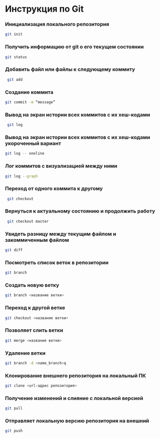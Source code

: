# Инструкция по Git

### Инициализация локального репозитория 
```sh
git init 
````
### Получить информацию от git о его текущем состоянии 
```sh
git status 
```
### Добавить файл или файлы к следующему коммиту
```sh
 git add
 ```
 ### Cоздание коммита 
```sh
git commit -m “message” 
``````
### Вывод на экран истории всех коммитов с их хеш-кодами 
```sh
 git log
 `````` 
### Вывод на экран истории всех коммитов с их хеш-кодами укороченный вариант
```sh
git log -- oneline
  ```
###  Лог коммитов с визуализацией между ними
  ```sh
  git log --graph
  ```
### Переход от одного коммита к другому
```sh 
 git checkout 
``````
### Вернуться к актуальному состоянию и продолжить работу 
```sh
 git checkout master 
 ``````
### Увидеть разницу между текущим файлом и закоммиченным файлом
```sh
git diff 
``````
### Посмотреть список веток в репозитории
```sh
git branch 
```
### Cоздать новую ветку
```sh
git branch <название ветки> 
```
### Переход к другой ветке
```sh
git checkout <название ветки>
```

### Позволяет слить ветки
```sh
git merge <название ветки>
```
### Удаление ветки
```sh
git branch -d <name_branch>q
```
### Клонирование внешнего репозитория на локальный ПК
```sh
git clone <url-адрес репозитория>
```
### Получение изменений и слияние с локальной версией
```sh
git pull
```
### Отправляет локальную версию репозитория на внешний
```sh
git push
```